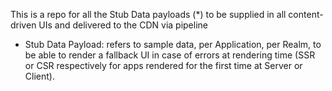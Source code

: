 This is a repo for all the Stub Data payloads (*) to be supplied in all content-driven UIs and delivered to the CDN via pipeline



* Stub Data Payload: refers to sample data, per Application, per Realm, to be able to render a fallback UI in case of errors at rendering time (SSR or CSR respectively for apps rendered for the first time at Server or Client).